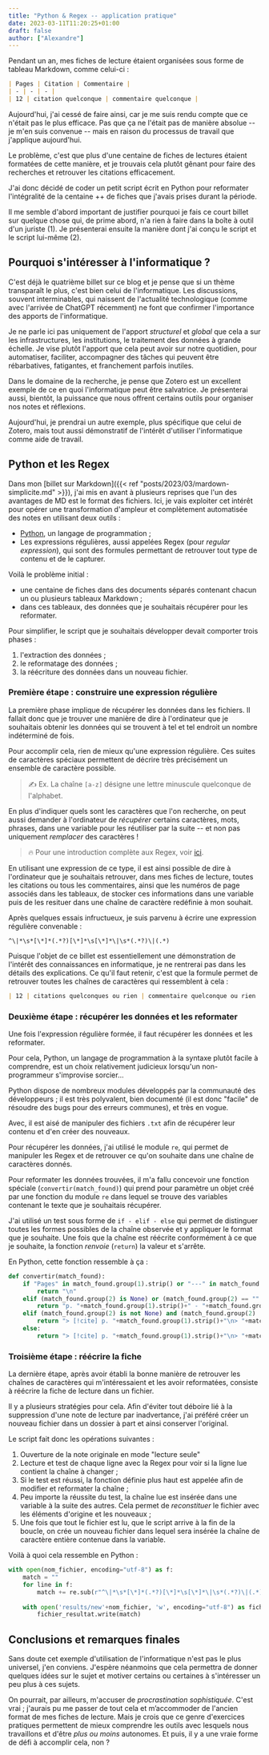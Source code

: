 ```yaml
---
title: "Python & Regex -- application pratique"
date: 2023-03-11T11:20:25+01:00
draft: false
author: ["Alexandre"]
---
```


Pendant un an, mes fiches de lecture étaient organisées sous forme de tableau Markdown, comme celui-ci :

```markdown
| Pages | Citation | Commentaire |
| - | - | - |
| 12 | citation quelconque | commentaire quelconque |
```

Aujourd'hui, j'ai cessé de faire ainsi, car je me suis rendu compte que ce n'était pas le plus efficace. Pas que ça ne l'était pas de manière absolue -- je m'en suis convenue -- mais en raison du processus de travail que j'applique aujourd'hui.

Le problème, c'est que plus d'une centaine de fiches de lectures étaient formatées de cette manière, et je trouvais cela plutôt gênant pour faire des recherches et retrouver les citations efficacement.

J'ai donc décidé de coder un petit script écrit en Python pour reformater l'intégralité de la centaine ++ de fiches que j'avais prises durant la période.

Il me semble d'abord important de justifier pourquoi je fais ce court billet sur quelque chose qui, de prime abord, n'a rien à faire dans la boîte à outil d'un juriste (1). Je présenterai ensuite la manière dont j'ai conçu le script et le script lui-même (2).

## Pourquoi s'intéresser à l'informatique ?

C'est déjà le quatrième billet sur ce blog et je pense que si un thème transparaît le plus, c'est bien celui de l'informatique. Les discussions, souvent interminables, qui naissent de l'actualité technologique (comme avec l'arrivée de ChatGPT récemment) ne font que confirmer l'importance des apports de l'informatique. 

Je ne parle ici pas uniquement de l'apport *structurel* et *global* que cela a sur les infrastructures, les institutions, le traitement des données à grande échelle. Je vise plutôt l'apport que cela peut avoir sur notre quotidien, pour automatiser, faciliter, accompagner des tâches qui peuvent être rébarbatives, fatigantes, et franchement parfois inutiles.

Dans le domaine de la recherche, je pense que Zotero est un excellent exemple de ce en quoi l'informatique peut être salvatrice. Je présenterai aussi, bientôt, la puissance que nous offrent certains outils pour organiser nos notes et réflexions.

Aujourd'hui, je prendrai un autre exemple, plus spécifique que celui de Zotero, mais tout aussi démonstratif de l'intérêt d'utiliser l'informatique comme aide de travail.

## Python et les Regex

Dans mon [billet sur Markdown]({{< ref "posts/2023/03/mardown-simplicite.md" >}}), j'ai mis en avant à plusieurs reprises que l'un des avantages de MD est le format des fichiers. Ici, je vais exploiter cet intérêt pour opérer une transformation d'ampleur et complètement automatisée des notes en utilisant deux outils :
- [Python](https://www.python.org/), un langage de programmation ;
- Les expressions régulières, aussi appelées Regex (pour *regular expression*), qui sont des formules permettant de retrouver tout type de contenu et de le capturer.

Voilà le problème initial :
- une centaine de fiches dans des documents séparés contenant chacun un ou plusieurs tableaux Markdown ;
- dans ces tableaux, des données que je souhaitais récupérer pour les reformater. 

Pour simplifier, le script que je souhaitais développer devait comporter trois phases :
1. l'extraction des données ;
2. le reformatage des données ;
3. la réécriture des données dans un nouveau fichier.

### Première étape : construire une expression régulière 

La première phase implique de récupérer les données dans les fichiers. Il fallait donc que je trouver une manière de dire à l'ordinateur que je souhaitais obtenir les données qui se trouvent à tel et tel endroit un nombre indéterminé de fois.

Pour accomplir cela, rien de mieux qu'une expression régulière. Ces suites de caractères spéciaux permettent de décrire très précisément un ensemble de caractère possible. 

> :writing_hand: Ex. La chaîne `[a-z]` désigne une lettre minuscule quelconque de l'alphabet. 
 
En plus d'indiquer quels sont les caractères que l'on recherche, on peut aussi demander à l'ordinateur de *récupérer* certains caractères, mots, phrases, dans une variable pour les réutiliser par la suite -- et non pas uniquement *remplacer* des caractères !

> :fire: Pour une introduction complète aux Regex, voir [ici](https://regexone.com/). 

En utilisant une expression de ce type, il est ainsi possible de dire à l'ordinateur que je souhaitais retrouver, dans mes fiches de lecture, toutes les citations ou tous les commentaires, ainsi que les numéros de page associés dans les tableaux, de stocker ces informations dans une variable puis de les resituer dans une chaîne de caractère redéfinie à mon souhait.

Après quelques essais infructueux, je suis parvenu à écrire une expression régulière convenable : 

```
^\|*\s*[\*]*(.*?)[\*]*\s[\*]*\|\s*(.*?)\|(.*)
```


Puisque l'objet de ce billet est essentiellement une démonstration de l'intérêt des connaissances en informatique, je ne rentrerai pas dans les détails des explications. Ce qu'il faut retenir, c'est que la formule permet de retrouver toutes les chaînes de caractères qui ressemblent à cela :

```markdown
| 12 | citations quelconques ou rien | commentaire quelconque ou rien |
```

### Deuxième étape : récupérer les données et les reformater

Une fois l'expression régulière formée, il faut récupérer les données et les reformater.

Pour cela, Python, un langage de programmation à la syntaxe plutôt facile à comprendre, est un choix relativement judicieux lorsqu'un non-programmeur s'improvise sorcier...

Python dispose de nombreux modules développés par la communauté des développeurs ; il est très polyvalent, bien documenté (il est donc "facile" de résoudre des bugs pour des erreurs communes), et très en vogue. 

Avec, il est aisé de manipuler des fichiers `.txt` afin de récupérer leur contenu et d'en créer des nouveaux.

Pour récupérer les données, j'ai utilisé le module `re`, qui permet de manipuler les Regex et de retrouver ce qu'on souhaite dans une chaîne de caractères donnés.

Pour reformater les données trouvées, il m'a fallu concevoir une fonction spéciale (`convertir(match_found)`) qui prend pour paramètre un objet créé par une fonction du module `re` dans lequel se trouve des variables contenant le texte que je souhaitais récupérer. 

J'ai utilisé un test sous forme de `if - elif - else` qui permet de distinguer toutes les formes possibles de la chaîne observée et y appliquer le format que je souhaite. Une fois que la chaîne est réécrite conformément à ce que je souhaite, la fonction *renvoie* (`return`) la valeur et s'arrête. 

En Python, cette fonction ressemble à ça :

```python
def convertir(match_found):
	if "Pages" in match_found.group(1).strip() or "---" in match_found.group(2).strip():
		return "\n"
	elif (match_found.group(2) is None) or (match_found.group(2) == "" or match_found.group(2) == " "):
		return "p. "+match_found.group(1).strip()+" - "+match_found.group(3).strip()+"\n"
	elif (match_found.group(2) is not None) and (match_found.group(2) != " " or match_found.group(2) != ""):
		return "> [!cite] p. "+match_found.group(1).strip()+"\n> "+match_found.group(2).strip()+"\n> - *"+match_found.group(3).strip()+"*\n"
	else:
		return "> [!cite] p. "+match_found.group(1).strip()+"\n> "+match_found.group(4).strip()+"\n"
```


### Troisième étape : réécrire la fiche

La dernière étape, après avoir établi la bonne manière de retrouver les chaînes de caractères qui m'intéressaient et les avoir reformatées, consiste à réécrire la fiche de lecture dans un fichier.

Il y a plusieurs stratégies pour cela. Afin d'éviter tout déboire lié à la suppression d'une note de lecture par inadvertance, j'ai préféré créer un nouveau fichier dans un dossier à part et ainsi conserver l'original. 

Le script fait donc les opérations suivantes :
1. Ouverture de la note originale en mode "lecture seule" 
2. Lecture et test de chaque ligne avec la Regex pour voir si la ligne lue contient la chaîne à changer ;
3. Si le test est réussi, la fonction définie plus haut est appelée afin de modifier et reformater la chaîne ;
4. Peu importe la réussite du test, la chaîne lue est insérée dans une variable à la suite des autres. Cela permet de *reconstituer* le fichier avec les éléments d'origine et les nouveaux ;
5. Une fois que tout le fichier est lu, que le script arrive à la fin de la boucle, on crée un nouveau fichier dans lequel sera insérée la chaîne de caractère entière contenue dans la variable.

Voilà à quoi cela ressemble en Python :

```python
with open(nom_fichier, encoding="utf-8") as f:
	match = ""
	for line in f:
	    match += re.sub(r"^\|*\s*[\*]*(.*?)[\*]*\s[\*]*\|\s*(.*?)\|(.*)", convertir, line)
	
	with open('results/new'+nom_fichier, 'w', encoding="utf-8") as fichier_resultat:
	    fichier_resultat.write(match)
```


## Conclusions et remarques finales

Sans doute cet exemple d'utilisation de l'informatique n'est pas le plus universel, j'en conviens. J'espère néanmoins que cela permettra de donner quelques idées sur le sujet et motiver certains ou certaines à s'intéresser un peu plus à ces sujets.

On pourrait, par ailleurs, m'accuser de *procrastination sophistiquée*. C'est vrai ; j'aurais pu me passer de tout cela et m’accommoder de l'ancien format de mes fiches de lecture. Mais je crois que ce genre d'exercices pratiques permettent de mieux comprendre les outils avec lesquels nous travaillons et d'être *plus ou moins* autonomes. Et puis, il y a une vraie forme de défi à accomplir cela, non ?






